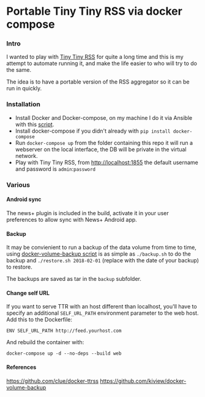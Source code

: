 Portable Tiny Tiny RSS via docker compose
===


### Intro

I wanted to play with [Tiny Tiny RSS](https://git.tt-rss.org/fox/tt-rss)
for quite a long time and this is my attempt to automate running it, and
make the life easier to who will try to do the same.

The idea is to have a portable version of the RSS aggregator so it can be
run in quickly.

### Installation

* Install Docker and Docker-compose, on my machine I do it via Ansible
with this [script](https://github.com/dariosky/ansible-mybox).
* Install docker-compose if you didn't already with `pip install docker-compose`
* Run `docker-compose up` from the folder containing this repo
it will run a webserver on the local interface, the DB will be
private in the virtual network.
* Play with Tiny Tiny RSS, from [http://localhost:1855](http://localhost:1855)
the default username and password is `admin`:`password`

### Various

#### Android sync

The news+ plugin is included in the build, activate it in your
user preferences to allow sync with News+ Android app.

#### Backup

It may be convienient to run a backup of the data volume from time to time,
using [docker-volume-backup script](https://github.com/kiview/docker-volume-backup)
is as simple as `./backup.sh` to do the backup
and `./restore.sh 2018-02-01` (replace with the date of your backup) to restore.

The backups are saved as tar in the `backup` subfolder.

#### Change self URL

If you want to serve TTR with an host different than localhost, you'll
have to specify an additional `SELF_URL_PATH` environment parameter to the web host.
Add this to the Dockerfile:

	ENV SELF_URL_PATH http://feed.yourhost.com

And rebuild the container with:
	
	docker-compose up -d --no-deps --build web

#### References

https://github.com/clue/docker-ttrss
https://github.com/kiview/docker-volume-backup
